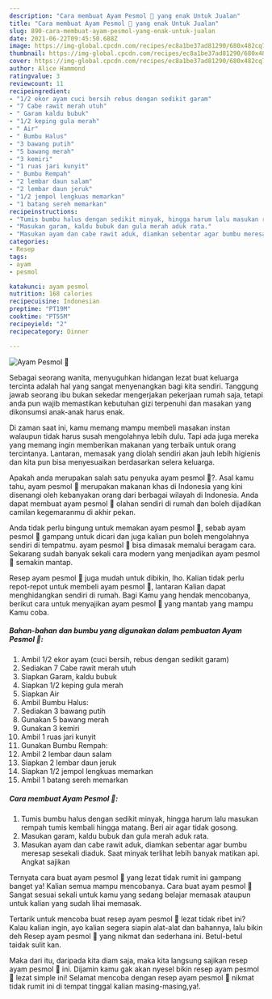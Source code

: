 ```yaml
---
description: "Cara membuat Ayam Pesmol 🍗 yang enak Untuk Jualan"
title: "Cara membuat Ayam Pesmol 🍗 yang enak Untuk Jualan"
slug: 890-cara-membuat-ayam-pesmol-yang-enak-untuk-jualan
date: 2021-06-22T09:45:50.688Z
image: https://img-global.cpcdn.com/recipes/ec8a1be37ad81290/680x482cq70/ayam-pesmol-🍗-foto-resep-utama.jpg
thumbnail: https://img-global.cpcdn.com/recipes/ec8a1be37ad81290/680x482cq70/ayam-pesmol-🍗-foto-resep-utama.jpg
cover: https://img-global.cpcdn.com/recipes/ec8a1be37ad81290/680x482cq70/ayam-pesmol-🍗-foto-resep-utama.jpg
author: Alice Hammond
ratingvalue: 3
reviewcount: 11
recipeingredient:
- "1/2 ekor ayam cuci bersih rebus dengan sedikit garam"
- "7 Cabe rawit merah utuh"
- " Garam kaldu bubuk"
- "1/2 keping gula merah"
- " Air"
- " Bumbu Halus"
- "3 bawang putih"
- "5 bawang merah"
- "3 kemiri"
- "1 ruas jari kunyit"
- " Bumbu Rempah"
- "2 lembar daun salam"
- "2 lembar daun jeruk"
- "1/2 jempol lengkuas memarkan"
- "1 batang sereh memarkan"
recipeinstructions:
- "Tumis bumbu halus dengan sedikit minyak, hingga harum lalu masukan rempah tumis kembali hingga matang. Beri air agar tidak gosong."
- "Masukan garam, kaldu bubuk dan gula merah aduk rata."
- "Masukan ayam dan cabe rawit aduk, diamkan sebentar agar bumbu meresap sesekali diaduk. Saat minyak terlihat lebih banyak matikan api. Angkat sajikan"
categories:
- Resep
tags:
- ayam
- pesmol

katakunci: ayam pesmol 
nutrition: 168 calories
recipecuisine: Indonesian
preptime: "PT19M"
cooktime: "PT55M"
recipeyield: "2"
recipecategory: Dinner

---
```



![Ayam Pesmol 🍗](https://img-global.cpcdn.com/recipes/ec8a1be37ad81290/680x482cq70/ayam-pesmol-🍗-foto-resep-utama.jpg)

Sebagai seorang wanita, menyuguhkan hidangan lezat buat keluarga tercinta adalah hal yang sangat menyenangkan bagi kita sendiri. Tanggung jawab seorang ibu bukan sekedar mengerjakan pekerjaan rumah saja, tetapi anda pun wajib memastikan kebutuhan gizi terpenuhi dan masakan yang dikonsumsi anak-anak harus enak.

Di zaman  saat ini, kamu memang mampu membeli masakan instan walaupun tidak harus susah mengolahnya lebih dulu. Tapi ada juga mereka yang memang ingin memberikan makanan yang terbaik untuk orang tercintanya. Lantaran, memasak yang diolah sendiri akan jauh lebih higienis dan kita pun bisa menyesuaikan berdasarkan selera keluarga. 



Apakah anda merupakan salah satu penyuka ayam pesmol 🍗?. Asal kamu tahu, ayam pesmol 🍗 merupakan makanan khas di Indonesia yang kini disenangi oleh kebanyakan orang dari berbagai wilayah di Indonesia. Anda dapat membuat ayam pesmol 🍗 olahan sendiri di rumah dan boleh dijadikan camilan kegemaranmu di akhir pekan.

Anda tidak perlu bingung untuk memakan ayam pesmol 🍗, sebab ayam pesmol 🍗 gampang untuk dicari dan juga kalian pun boleh mengolahnya sendiri di tempatmu. ayam pesmol 🍗 bisa dimasak memalui beragam cara. Sekarang sudah banyak sekali cara modern yang menjadikan ayam pesmol 🍗 semakin mantap.

Resep ayam pesmol 🍗 juga mudah untuk dibikin, lho. Kalian tidak perlu repot-repot untuk membeli ayam pesmol 🍗, lantaran Kalian dapat menghidangkan sendiri di rumah. Bagi Kamu yang hendak mencobanya, berikut cara untuk menyajikan ayam pesmol 🍗 yang mantab yang mampu Kamu coba.

<!--inarticleads1-->

##### Bahan-bahan dan bumbu yang digunakan dalam pembuatan Ayam Pesmol 🍗:

1. Ambil 1/2 ekor ayam (cuci bersih, rebus dengan sedikit garam)
1. Sediakan 7 Cabe rawit merah utuh
1. Siapkan  Garam, kaldu bubuk
1. Siapkan 1/2 keping gula merah
1. Siapkan  Air
1. Ambil  Bumbu Halus:
1. Sediakan 3 bawang putih
1. Gunakan 5 bawang merah
1. Gunakan 3 kemiri
1. Ambil 1 ruas jari kunyit
1. Gunakan  Bumbu Rempah:
1. Ambil 2 lembar daun salam
1. Siapkan 2 lembar daun jeruk
1. Siapkan 1/2 jempol lengkuas memarkan
1. Ambil 1 batang sereh memarkan




<!--inarticleads2-->

##### Cara membuat Ayam Pesmol 🍗:

1. Tumis bumbu halus dengan sedikit minyak, hingga harum lalu masukan rempah tumis kembali hingga matang. Beri air agar tidak gosong.
1. Masukan garam, kaldu bubuk dan gula merah aduk rata.
1. Masukan ayam dan cabe rawit aduk, diamkan sebentar agar bumbu meresap sesekali diaduk. Saat minyak terlihat lebih banyak matikan api. Angkat sajikan




Ternyata cara buat ayam pesmol 🍗 yang lezat tidak rumit ini gampang banget ya! Kalian semua mampu mencobanya. Cara buat ayam pesmol 🍗 Sangat sesuai sekali untuk kamu yang sedang belajar memasak ataupun untuk kalian yang sudah lihai memasak.

Tertarik untuk mencoba buat resep ayam pesmol 🍗 lezat tidak ribet ini? Kalau kalian ingin, ayo kalian segera siapin alat-alat dan bahannya, lalu bikin deh Resep ayam pesmol 🍗 yang nikmat dan sederhana ini. Betul-betul taidak sulit kan. 

Maka dari itu, daripada kita diam saja, maka kita langsung sajikan resep ayam pesmol 🍗 ini. Dijamin kamu gak akan nyesel bikin resep ayam pesmol 🍗 lezat simple ini! Selamat mencoba dengan resep ayam pesmol 🍗 nikmat tidak rumit ini di tempat tinggal kalian masing-masing,ya!.

